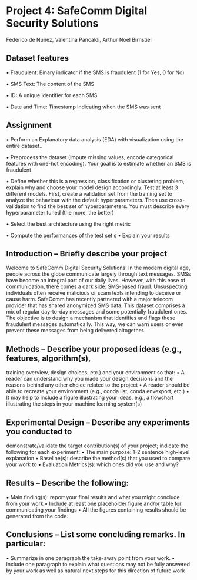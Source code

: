 # Project 4: SafeComm Digital Security Solutions 
Federico de Nuñez, Valentina Pancaldi, Arthur Noel Birnstiel




## Dataset features
• Fraudulent: Binary indicator if the SMS is fraudulent (1 for Yes, 0 for No)

• SMS Text: The content of the SMS

• ID: A unique identifier for each SMS

• Date and Time: Timestamp indicating when the SMS was sent

## Assignment
• Perform an Explanatory data analysis (EDA) with visualization using the entire dataset..

• Preprocess the dataset (impute missing values, encode categorical features with one-hot
encoding). Your goal is to estimate whether an SMS is fraudulent

• Define whether this is a regression, classification or clustering problem, explain why and
choose your model design accordingly. Test at least 3 different models. First, create a
validation set from the training set to analyze the behaviour with the default
hyperparameters. Then use cross-validation to find the best set of hyperparameters. You
must describe every hyperparameter tuned (the more, the better)

• Select the best architecture using the right metric

• Compute the performances of the test set
s
• Explain your results



## Introduction – Briefly describe your project
Welcome to SafeComm Digital Security Solutions! In the modern digital age, people across the globe
communicate largely through text messages. SMSs have become an integral part of our daily lives.
However, with this ease of communication, there comes a dark side: SMS-based fraud. Unsuspecting
individuals often receive malicious or scam texts intending to deceive or cause harm.
SafeComm has recently partnered with a major telecom provider that has shared anonymized SMS
data. This dataset comprises a mix of regular day-to-day messages and some potentially fraudulent
ones. The objective is to design a mechanism that identifies and flags these fraudulent messages
automatically. This way, we can warn users or even prevent these messages from being delivered
altogether.

## Methods – Describe your proposed ideas (e.g., features, algorithm(s),
training overview, design choices, etc.) and your environment so that:
• A reader can understand why you made your design decisions and the
reasons behind any other choice related to the project
• A reader should be able to recreate your environment (e.g., conda list,
conda envexport, etc.)
• It may help to include a figure illustrating your ideas, e.g., a flowchart
illustrating the steps in your machine learning system(s)

## Experimental Design – Describe any experiments you conducted to
demonstrate/validate the target contribution(s) of your project; indicate the
following for each experiment:
• The main purpose: 1-2 sentence high-level explanation
• Baseline(s): describe the method(s) that you used to compare your work
to
• Evaluation Metrics(s): which ones did you use and why?

## Results – Describe the following:
• Main finding(s): report your final results and what you might conclude
from your work
• Include at least one placeholder figure and/or table for communicating
your findings
• All the figures containing results should be generated from the code.

## Conclusions – List some concluding remarks. In particular:
• Summarize in one paragraph the take-away point from your work.
• Include one paragraph to explain what questions may not be fully
answered by your work as well as natural next steps for this direction of
future work
